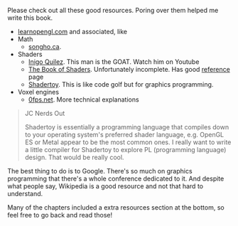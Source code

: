 Please check out all these good resources. Poring over them helped me write this book.

* [learnopengl.com](https://learnopengl.com/) and associated, like
* Math
  * [songho.ca]().
* Shaders
  * [Inigo Quilez](). This man is the GOAT. Watch him on Youtube
  * [The Book of Shaders](). Unfortunately incomplete. Has good [reference]() page
  * [Shadertoy](). This is like code golf but for graphics programming. 
* Voxel engines
  * [0fps.net](). More technical explanations

> JC Nerds Out
>
> Shadertoy is essentially a programming language that compiles down to your operating system's preferred shader language, e.g. OpenGL ES or Metal appear to be the most common ones. I really want to write a little compiler for Shadertoy to explore PL (programming language) design. That would be really cool.

The best thing to do is to Google. There's so much on graphics programming that there's a whole conference dedicated to it. And despite what people say, Wikipedia is a good resource and not that hard to understand.

Many of the chapters included a extra resources section at the bottom, so feel free to go back and read those!
